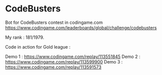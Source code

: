 # CodeBusters

Bot for CodeBusters contest in codingame.com https://www.codingame.com/leaderboards/global/challenge/codebusters

My rank : 181/1979.

Code in action for Gold league :

Demo 1 : https://www.codingame.com/replay/113551845
Demo 2 : https://www.codingame.com/replay/113599900
Demo 3 : https://www.codingame.com/replay/113591573
